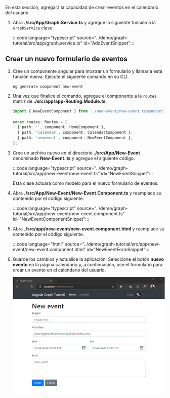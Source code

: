 <!-- markdownlint-disable MD002 MD041 -->

En esta sección, agregará la capacidad de crear eventos en el calendario del usuario.

1. Abra **./src/App/Graph.Service.ts** y agregue la siguiente función a la `GraphService` clase.

    :::code language="typescript" source="../demo/graph-tutorial/src/app/graph.service.ts" id="AddEventSnippet":::

## <a name="create-a-new-event-form"></a>Crear un nuevo formulario de eventos

1. Cree un componente angular para mostrar un formulario y llamar a esta función nueva. Ejecute el siguiente comando en su CLI.

    ```Shell
    ng generate component new-event
    ```

1. Una vez que finalice el comando, agregue el componente a la `routes` matriz de **./src/app/app-Routing.Module.ts**.

    ```typescript
    import { NewEventComponent } from './new-event/new-event.component';

    const routes: Routes = [
      { path: '', component: HomeComponent },
      { path: 'calendar', component: CalendarComponent },
      { path: 'newevent', component: NewEventComponent },
    ];
    ```

1. Cree un archivo nuevo en el directorio **./src/App/New-Event** denominado **New-Event. ts** y agregue el siguiente código.

    :::code language="typescript" source="../demo/graph-tutorial/src/app/new-event/new-event.ts" id="NewEventSnippet":::

    Esta clase actuará como modelo para el nuevo formulario de eventos.

1. Abra **./src/App/New-Event/New-Event.Component.ts** y reemplace su contenido por el código siguiente.

    :::code language="typescript" source="../demo/graph-tutorial/src/app/new-event/new-event.component.ts" id="NewEventComponentSnippet":::

1. Abra **./src/app/new-event/new-event.component.html** y reemplace su contenido por el código siguiente.

    :::code language="html" source="../demo/graph-tutorial/src/app/new-event/new-event.component.html" id="NewEventFormSnippet":::

1. Guarde los cambios y actualice la aplicación. Seleccione el botón **nuevo evento** en la página calendario y, a continuación, use el formulario para crear un evento en el calendario del usuario.

    ![Captura de pantalla del nuevo formulario de eventos](images/create-event.png)
